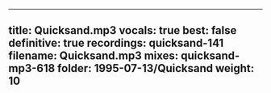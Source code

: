 
---
title: Quicksand.mp3
vocals: true
best: false
definitive: true
recordings: quicksand-141
filename: Quicksand.mp3
mixes: quicksand-mp3-618
folder: 1995-07-13/Quicksand
weight: 10
---
